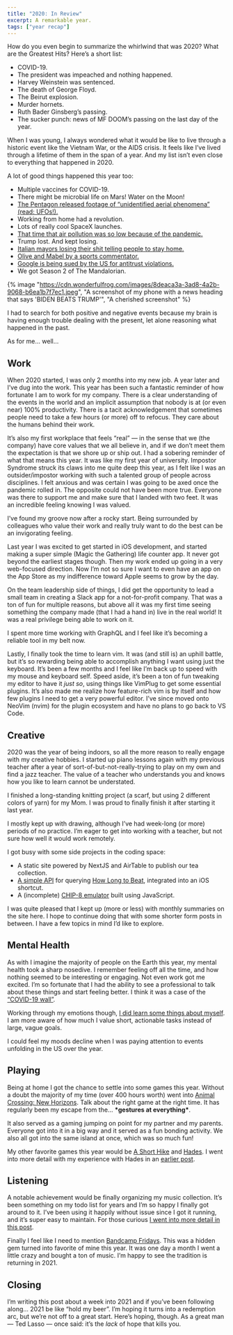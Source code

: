 ```yaml
---
title: "2020: In Review"
excerpt: A remarkable year.
tags: ["year recap"]
---
```


How do you even begin to summarize the whirlwind that was 2020? What are the Greatest Hits? Here’s a short list:

- COVID-19.
- The president was impeached and nothing happened.
- Harvey Weinstein was sentenced.
- The death of George Floyd.
- The Beirut explosion.
- Murder hornets.
- Ruth Bader Ginsberg’s passing.
- The sucker punch: news of MF DOOM’s passing on the last day of the year.

When I was young, I always wondered what it would be like to live through a historic event like the Vietnam War, or the AIDS crisis. It feels like I’ve lived through a lifetime of them in the span of a year. And my list isn’t even close to everything that happened in 2020.

A lot of good things happened this year too:

- Multiple vaccines for COVID-19.
- There might be microbial life on Mars! Water on the Moon!
- [The Pentagon released footage of “unidentified aerial phenomena” (read: UFOs!).][ufos]
- Working from home had a revolution.
- Lots of really cool SpaceX launches.
- [That time that air pollution was so low because of the pandemic.][pollution]
- Trump lost. And kept losing.
- [Italian mayors losing their shit telling people to stay home.][mayors]
- [Olive and Mabel by a sports commentator.][commentator]
- [Google is being sued by the US for antitrust violations.][antitrust]
- We got Season 2 of The Mandalorian.

{% image "https://cdn.wonderfulfrog.com/images/8deaca3a-3ad8-4a2b-9068-b6ea1b7f7ec1.jpeg", "A screenshot of my phone with a news heading that says 'BIDEN BEATS TRUMP'", "A cherished screenshot" %}

I had to search for both positive and negative events because my brain is having enough trouble dealing with the present, let alone reasoning what happened in the past.

As for me... well...

## Work

When 2020 started, I was only 2 months into my new job. A year later and I’ve dug into the work. This year has been such a fantastic reminder of how fortunate I am to work for my company. There is a clear understanding of the events in the world and an implicit assumption that nobody is at (or even near) 100% productivity. There is a tacit acknowledgement that sometimes people need to take a few hours (or more) off to refocus. They care about the humans behind their work.

It’s also my first workplace that feels “real” — in the sense that we (the company) have core values that we all believe in, and if we don’t meet them the expectation is that we shore up or ship out. I had a sobering reminder of what that means this year. It was like my first year of university. Impostor Syndrome struck its claws into me quite deep this year, as I felt like I was an outsider/impostor working with such a talented group of people across disciplines. I felt anxious and was certain I was going to be axed once the pandemic rolled in. The opposite could not have been more true. Everyone was there to support me and make sure that I landed with two feet. It was an incredible feeling knowing I was valued.

I’ve found my groove now after a rocky start. Being surrounded by colleagues who value their work and really truly want to do the best can be an invigorating feeling.

Last year I was excited to get started in iOS development, and started making a super simple (Magic the Gathering) life counter app. It never got beyond the earliest stages though. Then my work ended up going in a very web-focused direction. Now I’m not so sure I want to even have an app on the App Store as my indifference toward Apple seems to grow by the day.

On the team leadership side of things, I did get the opportunity to lead a small team in creating a Slack app for a not-for-profit company. That was a ton of fun for multiple reasons, but above all it was my first time seeing something the company made (that I had a hand in) live in the real world! It was a real privilege being able to work on it.

I spent more time working with GraphQL and I feel like it’s becoming a reliable tool in my belt now.

Lastly, I finally took the time to learn vim. It was (and still is) an uphill battle, but it’s so rewarding being able to accomplish anything I want using just the keyboard. It’s been a few months and I feel like I’m back up to speed with my mouse and keyboard self. Speed aside, it’s been a ton of fun tweaking my editor to have it _just so_, using things like VimPlug to get some essential plugins. It’s also made me realize how feature-rich vim is by itself and how few plugins I need to get a very powerful editor. I’ve since moved onto NeoVim (nvim) for the plugin ecosystem and have no plans to go back to VS Code.

## Creative

2020 was the year of being indoors, so all the more reason to really engage with my creative hobbies. I started up piano lessons again with my previous teacher after a year of sort-of-but-not-really-trying to play on my own and find a jazz teacher. The value of a teacher who understands you and knows how you like to learn cannot be understated.

I finished a long-standing knitting project (a scarf, but using 2 different colors of yarn) for my Mom. I was proud to finally finish it after starting it last year.

I mostly kept up with drawing, although I’ve had week-long (or more) periods of no practice. I’m eager to get into working with a teacher, but not sure how well it would work remotely.

I got busy with some side projects in the coding space:

- A static site powered by NextJS and AirTable to publish our tea collection.
- [A simple API][hltbapi] for querying [How Long to Beat][hltb], integrated into an iOS shortcut.
- A (incomplete) [CHIP-8 emulator][chip8] built using JavaScript.

I was quite pleased that I kept up (more or less) with monthly summaries on the site here. I hope to continue doing that with some shorter form posts in between. I have a few topics in mind I’d like to explore.

## Mental Health

As with I imagine the majority of people on the Earth this year, my mental health took a sharp nosedive. I remember feeling off all the time, and how nothing seemed to be interesting or engaging. Not even work got me excited. I’m so fortunate that I had the ability to see a professional to talk about these things and start feeling better. I think it was a case of the [“COVID-19 wall”][covidwall].

Working through my emotions though, [I did learn some things about myself][octrecently]. I am more aware of how much I value short, actionable tasks instead of large, vague goals.

I could feel my moods decline when I was paying attention to events unfolding in the US over the year.

## Playing

Being at home I got the chance to settle into some games this year. Without a doubt the majority of my time (over 400 hours worth) went into [Animal Crossing: New Horizons][acnh]. Talk about the right game at the right time. It has regularly been my escape from the... **\*gestures at everything\***.

It also served as a gaming jumping on point for my partner and my parents. Everyone got into it in a big way and it served as a fun bonding activity. We also all got into the same island at once, which was so much fun!

My other favorite games this year would be [A Short Hike][ash] and [Hades][hades]. I went into more detail with my experience with Hades in an [earlier post][novrecently].

## Listening

A notable achievement would be finally organizing my music collection. It’s been something on my todo list for years and I’m so happy I finally got around to it. I’ve been using it happily without issue since I got it running, and it’s super easy to maintain. For those curious [I went into more detail in this post][music].

Finally I feel like I need to mention [Bandcamp Fridays][bcf]. This was a hidden gem turned into favorite of mine this year. It was one day a month I went a little crazy and bought a ton of music. I’m happy to see the tradition is returning in 2021.

## Closing

I’m writing this post about a week into 2021 and if you’ve been following along... 2021 be like “hold my beer”. I’m hoping it turns into a redemption arc, but we’re not off to a great start. Here’s hoping, though. As a great man — Ted Lasso — once said: it’s the _lack_ of hope that kills you.

[ufos]: https://www.cnn.com/2020/04/27/politics/pentagon-ufo-videos/index.html
[pollution]: https://www.insider.com/before-after-photos-show-less-air-pollution-during-pandemic-lockdown
[mayors]: https://www.youtube.com/watch?v=KxtGJsnLgSc
[commentator]: https://www.youtube.com/watch?v=vPhpJuraz14
[antitrust]: https://www.washingtonpost.com/technology/2020/12/17/google-search-antitrust-lawsuit/
[hltb]: https://howlongtobeat.com
[hltbapi]: http://hltb-api.vercel.app/
[chip8]: https://github.com/devinwl/chip-8
[covidwall]: https://metro.co.uk/2020/09/23/how-to-push-through-six-month-coronavirus-wall-13309340/
[octrecently]: /posts/recently-10-2020
[acnh]: https://www.animal-crossing.com/new-horizons/
[novrecently]: /posts/recently-11-2020
[hades]: https://www.supergiantgames.com/games/hades/
[ash]: https://ashorthike.com
[music]: /posts/take-the-power-back-music
[bcf]: https://daily.bandcamp.com/features/bandcamp-fridays-2021
